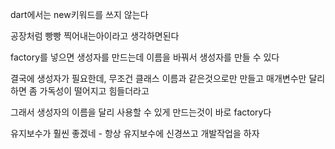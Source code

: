 dart에서는 new키워드를 쓰지 않는다

공장처럼 빵빵 찍어내는아이라고 생각하면된다

factory를 넣으면 생성자를 만드는데 이름을 바꿔서 생성자를 만들 수 있다

결국에 생성자가 필요한데, 무조건 클래스 이름과 같은것으로만 만들고 매개변수만 달리하면 좀 가독성이 떨어지고 힘들더라고

그래서 생성자의 이름을 달리 사용할 수 있게 만드는것이 바로 factory다

유지보수가 훨씬 좋겠네 - 항상 유지보수에 신경쓰고 개발작업을 하자





